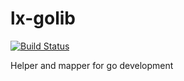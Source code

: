 # lx-golib
[![Build Status](https://travis-ci.org/litixsoft/lxGoLib.svg?branch=master)](https://travis-ci.org/litixsoft/lxGoLib)

Helper and mapper for go development

